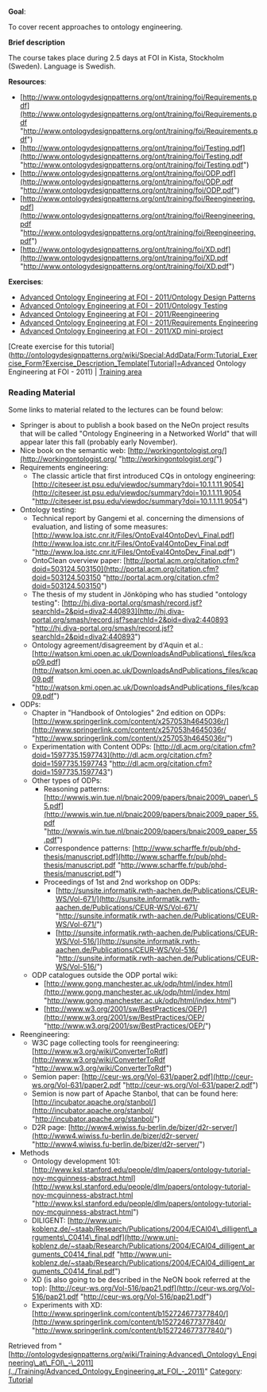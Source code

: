 __Goal__:


To cover recent approaches to ontology engineering.


__Brief description__


The course takes place during 2.5 days at FOI in Kista, Stockholm (Sweden). Language is Swedish.




__Resources__:



* [http://www.ontologydesignpatterns.org/ont/training/foi/Requirements.pdf](http://www.ontologydesignpatterns.org/ont/training/foi/Requirements.pdf "http://www.ontologydesignpatterns.org/ont/training/foi/Requirements.pdf")
* [http://www.ontologydesignpatterns.org/ont/training/foi/Testing.pdf](http://www.ontologydesignpatterns.org/ont/training/foi/Testing.pdf "http://www.ontologydesignpatterns.org/ont/training/foi/Testing.pdf")
* [http://www.ontologydesignpatterns.org/ont/training/foi/ODP.pdf](http://www.ontologydesignpatterns.org/ont/training/foi/ODP.pdf "http://www.ontologydesignpatterns.org/ont/training/foi/ODP.pdf")
* [http://www.ontologydesignpatterns.org/ont/training/foi/Reengineering.pdf](http://www.ontologydesignpatterns.org/ont/training/foi/Reengineering.pdf "http://www.ontologydesignpatterns.org/ont/training/foi/Reengineering.pdf")
* [http://www.ontologydesignpatterns.org/ont/training/foi/XD.pdf](http://www.ontologydesignpatterns.org/ont/training/foi/XD.pdf "http://www.ontologydesignpatterns.org/ont/training/foi/XD.pdf")


__Exercises__:



* [Advanced Ontology Engineering at FOI - 2011/Ontology Design Patterns](../Training/Advanced_Ontology_Engineering_at_FOI_-_2011/Ontology_Design_Patterns "Training:Advanced Ontology Engineering at FOI - 2011/Ontology Design Patterns")
* [Advanced Ontology Engineering at FOI - 2011/Ontology Testing](../Training/Advanced_Ontology_Engineering_at_FOI_-_2011/Ontology_Testing "Training:Advanced Ontology Engineering at FOI - 2011/Ontology Testing")
* [Advanced Ontology Engineering at FOI - 2011/Reengineering](../Training/Advanced_Ontology_Engineering_at_FOI_-_2011/Reengineering "Training:Advanced Ontology Engineering at FOI - 2011/Reengineering")
* [Advanced Ontology Engineering at FOI - 2011/Requirements Engineering](../Training/Advanced_Ontology_Engineering_at_FOI_-_2011/Requirements_Engineering "Training:Advanced Ontology Engineering at FOI - 2011/Requirements Engineering")
* [Advanced Ontology Engineering at FOI - 2011/XD mini-project](../Training/Advanced_Ontology_Engineering_at_FOI_-_2011/XD_mini-project "Training:Advanced Ontology Engineering at FOI - 2011/XD mini-project")


[Create exercise for this tutorial](http://ontologydesignpatterns.org/wiki/Special:AddData/Form:Tutorial_Exercise_Form?Exercise_Description_Template[Tutorial]=Advanced Ontology Engineering at FOI - 2011) | [Training area](../Training/Main "Training:Main")

###   Reading Material


Some links to material related to the lectures can be found below:



* Springer is about to publish a book based on the NeOn project results that will be called "Ontology Engineering in a Networked World" that will appear later this fall (probably early November).
* Nice book on the semantic web: [http://workingontologist.org/](http://workingontologist.org/ "http://workingontologist.org/")
* Requirements engineering:
	+ The classic article that first introduced CQs in ontology engineering: [http://citeseer.ist.psu.edu/viewdoc/summary?doi=10.1.1.11.9054](http://citeseer.ist.psu.edu/viewdoc/summary?doi=10.1.1.11.9054 "http://citeseer.ist.psu.edu/viewdoc/summary?doi=10.1.1.11.9054")
* Ontology testing:
	+ Technical report by Gangemi et al. concerning the dimensions of evaluation, and listing of some measures: [http://www.loa.istc.cnr.it/Files/OntoEval4OntoDev\_Final.pdf](http://www.loa.istc.cnr.it/Files/OntoEval4OntoDev_Final.pdf "http://www.loa.istc.cnr.it/Files/OntoEval4OntoDev_Final.pdf")
	+ OntoClean overview paper: [http://portal.acm.org/citation.cfm?doid=503124.503150](http://portal.acm.org/citation.cfm?doid=503124.503150 "http://portal.acm.org/citation.cfm?doid=503124.503150")
	+ The thesis of my student in Jönköping who has studied "ontology testing": [http://hj.diva-portal.org/smash/record.jsf?searchId=2&pid=diva2:440893](http://hj.diva-portal.org/smash/record.jsf?searchId=2&pid=diva2:440893 "http://hj.diva-portal.org/smash/record.jsf?searchId=2&pid=diva2:440893")
	+ Ontology agreement/disagreement by d'Aquin et al.: [http://watson.kmi.open.ac.uk/DownloadsAndPublications\_files/kcap09.pdf](http://watson.kmi.open.ac.uk/DownloadsAndPublications_files/kcap09.pdf "http://watson.kmi.open.ac.uk/DownloadsAndPublications_files/kcap09.pdf")
* ODPs:
	+ Chapter in "Handbook of Ontologies" 2nd edition on ODPs: [http://www.springerlink.com/content/x257053h4645036r/](http://www.springerlink.com/content/x257053h4645036r/ "http://www.springerlink.com/content/x257053h4645036r/")
	+ Experimentation with Content ODPs: [http://dl.acm.org/citation.cfm?doid=1597735.1597743](http://dl.acm.org/citation.cfm?doid=1597735.1597743 "http://dl.acm.org/citation.cfm?doid=1597735.1597743")
	+ Other types of ODPs:
		- Reasoning patterns: [http://wwwis.win.tue.nl/bnaic2009/papers/bnaic2009\_paper\_55.pdf](http://wwwis.win.tue.nl/bnaic2009/papers/bnaic2009_paper_55.pdf "http://wwwis.win.tue.nl/bnaic2009/papers/bnaic2009_paper_55.pdf")
		- Correspondence patterns: [http://www.scharffe.fr/pub/phd-thesis/manuscript.pdf](http://www.scharffe.fr/pub/phd-thesis/manuscript.pdf "http://www.scharffe.fr/pub/phd-thesis/manuscript.pdf")
		- Proceedings of 1st and 2nd workshop on ODPs:
			* [http://sunsite.informatik.rwth-aachen.de/Publications/CEUR-WS/Vol-671/](http://sunsite.informatik.rwth-aachen.de/Publications/CEUR-WS/Vol-671/ "http://sunsite.informatik.rwth-aachen.de/Publications/CEUR-WS/Vol-671/")
			* [http://sunsite.informatik.rwth-aachen.de/Publications/CEUR-WS/Vol-516/](http://sunsite.informatik.rwth-aachen.de/Publications/CEUR-WS/Vol-516/ "http://sunsite.informatik.rwth-aachen.de/Publications/CEUR-WS/Vol-516/")
	+ ODP catalogues outside the ODP portal wiki:
		- [http://www.gong.manchester.ac.uk/odp/html/index.html](http://www.gong.manchester.ac.uk/odp/html/index.html "http://www.gong.manchester.ac.uk/odp/html/index.html")
		- [http://www.w3.org/2001/sw/BestPractices/OEP/](http://www.w3.org/2001/sw/BestPractices/OEP/ "http://www.w3.org/2001/sw/BestPractices/OEP/")
* Reengineering:
	+ W3C page collecting tools for reengineering: [http://www.w3.org/wiki/ConverterToRdf](http://www.w3.org/wiki/ConverterToRdf "http://www.w3.org/wiki/ConverterToRdf")
	+ Semion paper: [http://ceur-ws.org/Vol-631/paper2.pdf](http://ceur-ws.org/Vol-631/paper2.pdf "http://ceur-ws.org/Vol-631/paper2.pdf")
	+ Semion is now part of Apache Stanbol, that can be found here: [http://incubator.apache.org/stanbol/](http://incubator.apache.org/stanbol/ "http://incubator.apache.org/stanbol/")
	+ D2R page: [http://www4.wiwiss.fu-berlin.de/bizer/d2r-server/](http://www4.wiwiss.fu-berlin.de/bizer/d2r-server/ "http://www4.wiwiss.fu-berlin.de/bizer/d2r-server/")
* Methods
	+ Ontology development 101: [http://www.ksl.stanford.edu/people/dlm/papers/ontology-tutorial-noy-mcguinness-abstract.html](http://www.ksl.stanford.edu/people/dlm/papers/ontology-tutorial-noy-mcguinness-abstract.html "http://www.ksl.stanford.edu/people/dlm/papers/ontology-tutorial-noy-mcguinness-abstract.html")
	+ DILIGENT: [http://www.uni-koblenz.de/~staab/Research/Publications/2004/ECAI04\_dilligent\_arguments\_C0414\_final.pdf](http://www.uni-koblenz.de/~staab/Research/Publications/2004/ECAI04_dilligent_arguments_C0414_final.pdf "http://www.uni-koblenz.de/~staab/Research/Publications/2004/ECAI04_dilligent_arguments_C0414_final.pdf")
	+ XD (is also going to be described in the NeON book referred at the top): [http://ceur-ws.org/Vol-516/pap21.pdf](http://ceur-ws.org/Vol-516/pap21.pdf "http://ceur-ws.org/Vol-516/pap21.pdf")
	+ Experiments with XD: [http://www.springerlink.com/content/b152724677377840/](http://www.springerlink.com/content/b152724677377840/ "http://www.springerlink.com/content/b152724677377840/")




Retrieved from "[http://ontologydesignpatterns.org/wiki/Training:Advanced\_Ontology\_Engineering\_at\_FOI\_-\_2011](../Training/Advanced_Ontology_Engineering_at_FOI_-_2011)"
 [Category](http://ontologydesignpatterns.org/wiki/Special:Categories "Special:Categories"): [Tutorial](../Category/Tutorial "Category:Tutorial")